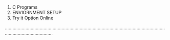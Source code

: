 # 

1. C Programs
2. ENVIORNMENT SETUP
3. Try it Option Online


.................................................................................................................................................................
